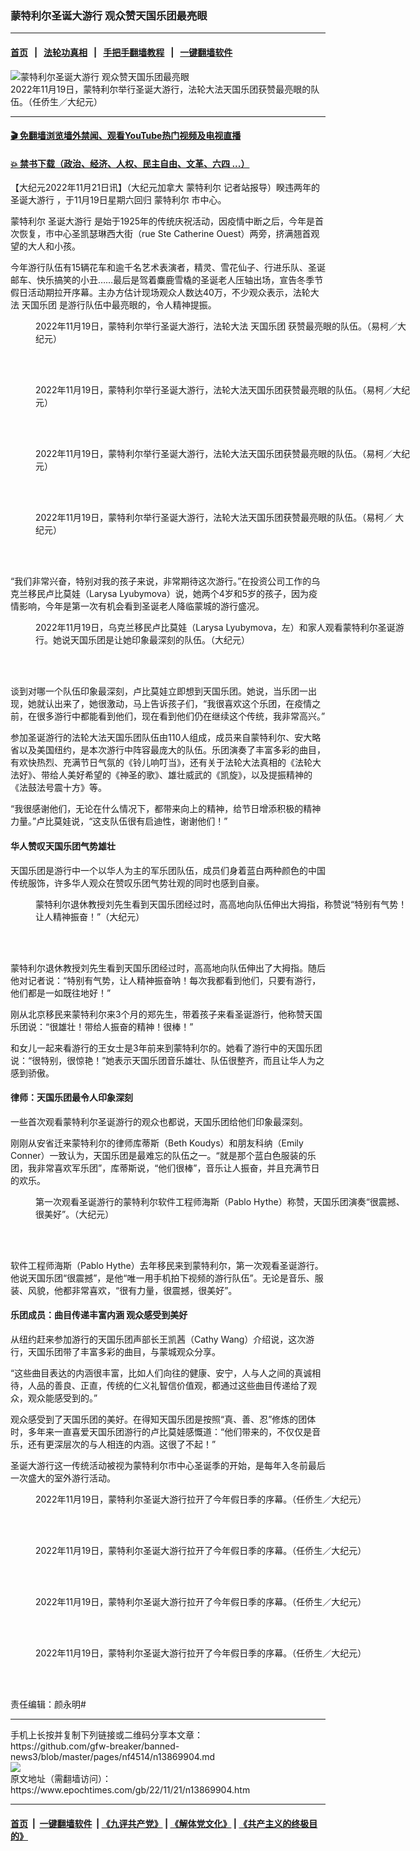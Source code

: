 ### 蒙特利尔圣诞大游行 观众赞天国乐团最亮眼
------------------------

#### [首页](https://github.com/gfw-breaker/banned-news3/blob/master/README.md) &nbsp;&nbsp;|&nbsp;&nbsp; [法轮功真相](https://github.com/begood0513/basic/blob/master/README.md)  &nbsp;&nbsp;|&nbsp;&nbsp; [手把手翻墙教程](https://github.com/gfw-breaker/guides/wiki)  &nbsp;&nbsp;|&nbsp;&nbsp; [一键翻墙软件](https://github.com/gfw-breaker/nogfw/blob/master/README.md)  



<div><img alt="蒙特利尔圣诞大游行 观众赞天国乐团最亮眼" class="attachment-djy_600_400 size-djy_600_400 wp-post-image" src="https://i.epochtimes.com/assets/uploads/2022/11/id13870031-20221119-Montreal_SantaParade-tianguoband-600x400.jpg"/>
<div class="caption">
 2022年11月19日，蒙特利尔举行圣诞大游行，法轮大法天国乐团获赞最亮眼的队伍。（任侨生／大纪元）
</div></div><hr/>

#### [ 🎬  免翻墙浏览墙外禁闻、观看YouTube热门视频及电视直播](https://github.com/gfw-breaker/HelloWorld)

#### [ 💥  禁书下载（政治、经济、人权、民主自由、文革、六四 ...）](https://github.com/gfw-breaker/books/blob/master/README.md)

<div><p>
 【大纪元2022年11月21日讯】（大纪元加拿大
 <ok href="https://www.epochtimes.com/gb/tag/%E8%92%99%E7%89%B9%E5%88%A9%E5%B0%94.html">
  蒙特利尔
 </ok>
 记者站报导）睽违两年的
 <ok href="https://www.epochtimes.com/gb/tag/%E5%9C%A3%E8%AF%9E%E5%A4%A7%E6%B8%B8%E8%A1%8C.html">
  圣诞大游行
 </ok>
 ，于11月19日星期六回归
 <ok href="https://www.epochtimes.com/gb/tag/%E8%92%99%E7%89%B9%E5%88%A9%E5%B0%94.html">
  蒙特利尔
 </ok>
 市中心。
</p>
<p>
 蒙特利尔
 <ok href="https://www.epochtimes.com/gb/tag/%E5%9C%A3%E8%AF%9E%E5%A4%A7%E6%B8%B8%E8%A1%8C.html">
  圣诞大游行
 </ok>
 是始于1925年的传统庆祝活动，因疫情中断之后，今年是首次恢复，市中心圣凯瑟琳西大街（rue Ste Catherine Ouest）两旁，挤满翘首观望的大人和小孩。
</p>
<p>
 今年游行队伍有15辆花车和逾千名艺术表演者，精灵、雪花仙子、行进乐队、圣诞邮车、快乐搞笑的小丑……最后是驾着麋鹿雪橇的圣诞老人压轴出场，宣告冬季节假日活动期拉开序幕。主办方估计现场观众人数达40万，不少观众表示，法轮大法
 <ok href="https://www.epochtimes.com/gb/tag/%E5%A4%A9%E5%9B%BD%E4%B9%90%E5%9B%A2.html">
  天国乐团
 </ok>
 是游行队伍中最亮眼的，令人精神提振。
</p>
<figure aria-describedby="caption-attachment-13870043" class="wp-caption aligncenter" id="attachment_13870043" style="width: 600px">
 <ok href=" https://i.epochtimes.com/assets/uploads/2022/11/id13870043-20221119-Montreal_SantaParade-tianguoband1.jpg" rel="noreferrer noopener" target="_blank">
  <img alt="" class="wp-image-13870043" src="https://i.epochtimes.com/assets/uploads/2022/11/id13870043-20221119-Montreal_SantaParade-tianguoband1.jpg"/>
 </ok>
 <br/><figcaption class="wp-caption-text" id="caption-attachment-13870043">
  2022年11月19日，蒙特利尔举行圣诞大游行，法轮大法
  <ok href="https://www.epochtimes.com/gb/tag/%E5%A4%A9%E5%9B%BD%E4%B9%90%E5%9B%A2.html">
   天国乐团
  </ok>
  获赞最亮眼的队伍。（易柯／大纪元）
 </figcaption><br/>
</figure><br/>
<figure aria-describedby="caption-attachment-13870074" class="wp-caption aligncenter" id="attachment_13870074" style="width: 600px">
 <ok href=" https://i.epochtimes.com/assets/uploads/2022/11/id13870074-20221119-Montreal-SantaParade-tianguoband4.jpg" rel="noreferrer noopener" target="_blank">
  <img alt="" class="wp-image-13870074" src="https://i.epochtimes.com/assets/uploads/2022/11/id13870074-20221119-Montreal-SantaParade-tianguoband4.jpg"/>
 </ok>
 <br/><figcaption class="wp-caption-text" id="caption-attachment-13870074">
  2022年11月19日，蒙特利尔举行圣诞大游行，法轮大法天国乐团获赞最亮眼的队伍。（易柯／大纪元）
 </figcaption><br/>
</figure><br/>
<figure aria-describedby="caption-attachment-13870077" class="wp-caption aligncenter" id="attachment_13870077" style="width: 600px">
 <ok href=" https://i.epochtimes.com/assets/uploads/2022/11/id13870077-20221119-Montreal-SantaParade-tianguoband3.jpg" rel="noreferrer noopener" target="_blank">
  <img alt="" class="wp-image-13870077" src="https://i.epochtimes.com/assets/uploads/2022/11/id13870077-20221119-Montreal-SantaParade-tianguoband3.jpg"/>
 </ok>
 <br/><figcaption class="wp-caption-text" id="caption-attachment-13870077">
  2022年11月19日，蒙特利尔举行圣诞大游行，法轮大法天国乐团获赞最亮眼的队伍。（易柯／大纪元）
 </figcaption><br/>
</figure><br/>
<figure aria-describedby="caption-attachment-13870079" class="wp-caption aligncenter" id="attachment_13870079" style="width: 600px">
 <ok href=" https://i.epochtimes.com/assets/uploads/2022/11/id13870079-IMG_1917.jpg" rel="noreferrer noopener" target="_blank">
  <img alt="" class="wp-image-13870079" src="https://i.epochtimes.com/assets/uploads/2022/11/id13870079-IMG_1917.jpg"/>
 </ok>
 <br/><figcaption class="wp-caption-text" id="caption-attachment-13870079">
  2022年11月19日，蒙特利尔举行圣诞大游行，法轮大法天国乐团获赞最亮眼的队伍。（易柯／ 大纪元）
 </figcaption><br/>
</figure><br/>
<p>
 “我们非常兴奋，特别对我的孩子来说，非常期待这次游行。”在投资公司工作的乌克兰移民卢比莫娃（Larysa Lyubymova）说，她两个4岁和5岁的孩子，因为疫情影响，今年是第一次有机会看到圣诞老人降临蒙城的游行盛况。
</p>
<figure aria-describedby="caption-attachment-13870026" class="wp-caption aligncenter" id="attachment_13870026" style="width: 600px">
 <ok href=" https://i.epochtimes.com/assets/uploads/2022/11/id13870026-20221119-Montreal_SantaParade-Ms.-Larysa-Lyubymova-Engineer.jpg" rel="noreferrer noopener" target="_blank">
  <img alt="" class="wp-image-13870026" src="https://i.epochtimes.com/assets/uploads/2022/11/id13870026-20221119-Montreal_SantaParade-Ms.-Larysa-Lyubymova-Engineer.jpg"/>
 </ok>
 <br/><figcaption class="wp-caption-text" id="caption-attachment-13870026">
  2022年11月19日，乌克兰移民卢比莫娃（Larysa Lyubymova，左）和家人观看蒙特利尔圣诞游行。她说天国乐团是让她印象最深刻的队伍。（大纪元）
 </figcaption><br/>
</figure><br/>
<p>
 谈到对哪一个队伍印象最深刻，卢比莫娃立即想到天国乐团。她说，当乐团一出现，她就认出来了，她很激动，马上告诉孩子们，“我很喜欢这个乐团，在疫情之前，在很多游行中都能看到他们，现在看到他们仍在继续这个传统，我非常高兴。”
</p>
<p>
 参加圣诞游行的法轮大法天国乐团队伍由110人组成，成员来自蒙特利尔、安大略省以及美国纽约，是本次游行中阵容最庞大的队伍。乐团演奏了丰富多彩的曲目，有欢快热烈、充满节日气氛的《铃儿响叮当》，还有关于法轮大法真相的《法轮大法好》、带给人美好希望的《神圣的歌》、雄壮威武的《凯旋》，以及提振精神的《法鼓法号震十方》等。
</p>
<p>
 “我很感谢他们，无论在什么情况下，都带来向上的精神，给节日增添积极的精神力量。”卢比莫娃说，“这支队伍很有启迪性，谢谢他们！”
</p>
<h4>
 华人赞叹天国乐团气势雄壮
</h4>
<p>
 天国乐团是游行中一个以华人为主的军乐团队伍，成员们身着蓝白两种颜色的中国传统服饰，许多华人观众在赞叹乐团气势壮观的同时也感到自豪。
</p>
<figure aria-describedby="caption-attachment-13870025" class="wp-caption aligncenter" id="attachment_13870025" style="width: 600px">
 <ok href=" https://i.epochtimes.com/assets/uploads/2022/11/id13870025-20221119-Montreal_SantaParade-prof-Liu.jpg" rel="noreferrer noopener" target="_blank">
  <img alt="" class="wp-image-13870025" src="https://i.epochtimes.com/assets/uploads/2022/11/id13870025-20221119-Montreal_SantaParade-prof-Liu.jpg"/>
 </ok>
 <br/><figcaption class="wp-caption-text" id="caption-attachment-13870025">
  蒙特利尔退休教授刘先生看到天国乐团经过时，高高地向队伍伸出大拇指，称赞说“特别有气势！让人精神振奋！”（大纪元）
 </figcaption><br/>
</figure><br/>
<p>
 蒙特利尔退休教授刘先生看到天国乐团经过时，高高地向队伍伸出了大拇指。随后他对记者说：“特别有气势，让人精神振奋呐！每次我都看到他们，只要有游行，他们都是一如既往地好！”
</p>
<p>
 刚从北京移民来蒙特利尔来3个月的郑先生，带着孩子来看圣诞游行，他称赞天国乐团说：“很雄壮！带给人振奋的精神！很棒！”
</p>
<p>
 和女儿一起来看游行的王女士是3年前来到蒙特利尔的。她看了游行中的天国乐团说：“很特别，很惊艳！”她表示天国乐团音乐雄壮、队伍很整齐，而且让华人为之感到骄傲。
</p>
<h4>
 律师：天国乐团最令人印象深刻
</h4>
<p>
 一些首次观看蒙特利尔圣诞游行的观众也都说，天国乐团给他们印象最深刻。
</p>
<p>
 刚刚从安省迁来蒙特利尔的律师库蒂斯（Beth Koudys）和朋友科纳（Emily Conner）一致认为，天国乐团是最难忘的队伍之一。“就是那个蓝白色服装的乐团，我非常喜欢军乐团”，库蒂斯说，“他们很棒”，音乐让人振奋，并且充满节日的欢乐。
</p>
<figure aria-describedby="caption-attachment-13870027" class="wp-caption aligncenter" id="attachment_13870027" style="width: 600px">
 <ok href=" https://i.epochtimes.com/assets/uploads/2022/11/id13870027-20221119-Montreal_SantaParade-Pablo.jpg" rel="noreferrer noopener" target="_blank">
  <img alt="" class="wp-image-13870027" src="https://i.epochtimes.com/assets/uploads/2022/11/id13870027-20221119-Montreal_SantaParade-Pablo.jpg"/>
 </ok>
 <br/><figcaption class="wp-caption-text" id="caption-attachment-13870027">
  第一次观看圣诞游行的蒙特利尔软件工程师海斯（Pablo Hythe）称赞，天国乐团演奏“很震撼、很美好”。（大纪元）
 </figcaption><br/>
</figure><br/>
<p>
 软件工程师海斯（Pablo Hythe）去年移民来到蒙特利尔，第一次观看圣诞游行。他说天国乐团“很震撼”，是他“唯一用手机拍下视频的游行队伍”。无论是音乐、服装、风貌，他都非常喜欢，“很有力量，很震撼，很美好”。
</p>
<h4>
 乐团成员：曲目传递丰富内涵 观众感受到美好
</h4>
<p>
 从纽约赶来参加游行的天国乐团声部长王凯茜（Cathy Wang）介绍说，这次游行，天国乐团带了丰富多彩的曲目，与蒙城观众分享。
</p>
<p>
 “这些曲目表达的内涵很丰富，比如人们向往的健康、安宁，人与人之间的真诚相待，人品的善良、正直，传统的仁义礼智信价值观，都通过这些曲目传递给了观众，观众能感受到的。”
</p>
<p>
 观众感受到了天国乐团的美好。在得知天国乐团是按照“真、善、忍”修炼的团体时，多年来一直喜爱天国乐团游行的卢比莫娃感慨道：“他们带来的，不仅仅是音乐，还有更深层次的与人相连的内涵。这很了不起！”
</p>
<p>
 圣诞大游行这一传统活动被视为蒙特利尔市中心圣诞季的开始，是每年入冬前最后一次盛大的室外游行活动。
</p>
<figure aria-describedby="caption-attachment-13870087" class="wp-caption aligncenter" id="attachment_13870087" style="width: 600px">
 <ok href=" https://i.epochtimes.com/assets/uploads/2022/11/id13870087-20221119-Montreal-SantaParade-1.jpg" rel="noreferrer noopener" target="_blank">
  <img alt="" class="wp-image-13870087" src="https://i.epochtimes.com/assets/uploads/2022/11/id13870087-20221119-Montreal-SantaParade-1.jpg"/>
 </ok>
 <br/><figcaption class="wp-caption-text" id="caption-attachment-13870087">
  2022年11月19日，蒙特利尔圣诞大游行拉开了今年假日季的序幕。（任侨生／大纪元）
 </figcaption><br/>
</figure><br/>
<figure aria-describedby="caption-attachment-13870088" class="wp-caption aligncenter" id="attachment_13870088" style="width: 600px">
 <ok href=" https://i.epochtimes.com/assets/uploads/2022/11/id13870088-20221119-Montreal-SantaParade-2.jpg" rel="noreferrer noopener" target="_blank">
  <img alt="" class="wp-image-13870088" src="https://i.epochtimes.com/assets/uploads/2022/11/id13870088-20221119-Montreal-SantaParade-2.jpg"/>
 </ok>
 <br/><figcaption class="wp-caption-text" id="caption-attachment-13870088">
  2022年11月19日，蒙特利尔圣诞大游行拉开了今年假日季的序幕。（任侨生／大纪元）
 </figcaption><br/>
</figure><br/>
<figure aria-describedby="caption-attachment-13870089" class="wp-caption aligncenter" id="attachment_13870089" style="width: 600px">
 <ok href=" https://i.epochtimes.com/assets/uploads/2022/11/id13870089-20221119-Montreal-SantaParade-3.jpg" rel="noreferrer noopener" target="_blank">
  <img alt="" class="wp-image-13870089" src="https://i.epochtimes.com/assets/uploads/2022/11/id13870089-20221119-Montreal-SantaParade-3.jpg"/>
 </ok>
 <br/><figcaption class="wp-caption-text" id="caption-attachment-13870089">
  2022年11月19日，蒙特利尔圣诞大游行拉开了今年假日季的序幕。（任侨生／大纪元）
 </figcaption><br/>
</figure><br/>
<figure aria-describedby="caption-attachment-13870090" class="wp-caption aligncenter" id="attachment_13870090" style="width: 600px">
 <ok href=" https://i.epochtimes.com/assets/uploads/2022/11/id13870090-20221119-Montreal-SantaParade.jpg" rel="noreferrer noopener" target="_blank">
  <img alt="" class="wp-image-13870090" src="https://i.epochtimes.com/assets/uploads/2022/11/id13870090-20221119-Montreal-SantaParade.jpg"/>
 </ok>
 <br/><figcaption class="wp-caption-text" id="caption-attachment-13870090">
  2022年11月19日，蒙特利尔圣诞大游行拉开了今年假日季的序幕。（任侨生／大纪元）
 </figcaption><br/>
</figure><br/>
<p>
 责任编辑：颜永明#
</p>
</div>
<hr/>
手机上长按并复制下列链接或二维码分享本文章：<br/>
https://github.com/gfw-breaker/banned-news3/blob/master/pages/nf4514/n13869904.md <br/>
<a href='https://github.com/gfw-breaker/banned-news3/blob/master/pages/nf4514/n13869904.md'><img src='https://github.com/gfw-breaker/banned-news3/blob/master/pages/nf4514/n13869904.md.png'/></a> <br/>
原文地址（需翻墙访问）：https://www.epochtimes.com/gb/22/11/21/n13869904.htm


------------------------
#### [首页](https://github.com/gfw-breaker/banned-news3/blob/master/README.md) &nbsp;|&nbsp; [一键翻墙软件](https://github.com/gfw-breaker/nogfw/blob/master/README.md) &nbsp;| [《九评共产党》](https://github.com/gfw-breaker/9ping.md/blob/master/README.md#九评之一评共产党是什么) | [《解体党文化》](https://github.com/gfw-breaker/jtdwh.md/blob/master/README.md) | [《共产主义的终极目的》](https://github.com/gfw-breaker/gczydzjmd.md/blob/master/README.md)


<img src='http://gfw-breaker.win/banned-news3/pages/nf4514/n13869904.md' width='0px' height='0px'/>